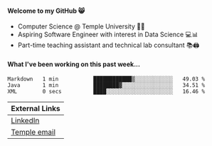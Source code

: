 #### Welcome to my GitHub 😸
  * Computer Science @ Temple University 🍒🦉
  * Aspiring Software Engineer with interest in Data Science 💻📊
  * Part-time teaching assistant and technical lab consultant 📚🖨️

#### What I've been working on this past week...
<!--START_SECTION:waka-->

```text
Markdown   1 min           ████████████▒░░░░░░░░░░░░   49.03 %
Java       1 min           ████████▓░░░░░░░░░░░░░░░░   34.51 %
XML        0 secs          ████░░░░░░░░░░░░░░░░░░░░░   16.46 %
```

<!--END_SECTION:waka-->

| External Links | 
| -------------- | 
| [LinkedIn](https://linkedin.com/in/shullender) |
| [Temple email](mailto:stephull@temple.edu) |
